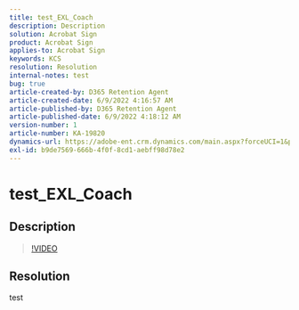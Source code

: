 ```yaml
---
title: test_EXL_Coach
description: Description
solution: Acrobat Sign
product: Acrobat Sign
applies-to: Acrobat Sign
keywords: KCS
resolution: Resolution
internal-notes: test
bug: true
article-created-by: D365 Retention Agent
article-created-date: 6/9/2022 4:16:57 AM
article-published-by: D365 Retention Agent
article-published-date: 6/9/2022 4:18:12 AM
version-number: 1
article-number: KA-19820
dynamics-url: https://adobe-ent.crm.dynamics.com/main.aspx?forceUCI=1&pagetype=entityrecord&etn=knowledgearticle&id=044199fa-aae7-ec11-bb3c-000d3a3bd25c
exl-id: b9de7569-666b-4f0f-8cd1-aebff98d78e2
---
```

# test_EXL_Coach

## Description



>[!VIDEO](https://video.tv.adobe.com/v/18696?quality=9&amp;learn=on)

 


## Resolution


test

